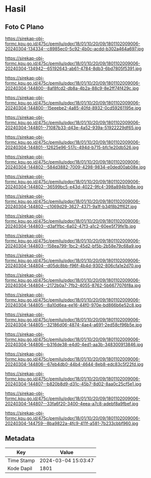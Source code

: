 # Hasil

## Foto C Plano

https://sirekap-obj-formc.kpu.go.id/475c/pemilu/pdpr/18/01/10/20/09/1801102009006-20240304-134334--c8985ec0-5c92-4b0c-acdd-b302a464a697.jpg

https://sirekap-obj-formc.kpu.go.id/475c/pemilu/pdpr/18/01/10/20/09/1801102009006-20240304-134942--65192643-ab61-4784-8db3-6bd7805f5391.jpg

https://sirekap-obj-formc.kpu.go.id/475c/pemilu/pdpr/18/01/10/20/09/1801102009006-20240304-144800--8af8fcd2-db8a-4b2a-88c9-8e2ff74f429c.jpg

https://sirekap-obj-formc.kpu.go.id/475c/pemilu/pdpr/18/01/10/20/09/1801102009006-20240304-144800--15eeebe2-4a85-40fd-8932-0cd59261195e.jpg

https://sirekap-obj-formc.kpu.go.id/475c/pemilu/pdpr/18/01/10/20/09/1801102009006-20240304-144801--71087b33-d43e-4a52-939a-51922229df65.jpg

https://sirekap-obj-formc.kpu.go.id/475c/pemilu/pdpr/18/01/10/20/09/1801102009006-20240304-144801--12625e96-517c-494d-b715-bfc1e20db526.jpg

https://sirekap-obj-formc.kpu.go.id/475c/pemilu/pdpr/18/01/10/20/09/1801102009006-20240304-144802--584d3882-7009-4298-9834-e0ded00ab08e.jpg

https://sirekap-obj-formc.kpu.go.id/475c/pemilu/pdpr/18/01/10/20/09/1801102009006-20240304-144802--36599bc5-e43d-4022-9fc4-398a894b1b8e.jpg

https://sirekap-obj-formc.kpu.go.id/475c/pemilu/pdpr/18/01/10/20/09/1801102009006-20240304-144802--c1069d29-3627-4371-9a1f-b34f8b2ff62f.jpg

https://sirekap-obj-formc.kpu.go.id/475c/pemilu/pdpr/18/01/10/20/09/1801102009006-20240304-144803--d3af1fbc-6a02-47f3-a1c2-60ee5f79fe1b.jpg

https://sirekap-obj-formc.kpu.go.id/475c/pemilu/pdpr/18/01/10/20/09/1801102009006-20240304-144803--158ea799-1bc2-45d2-bf5b-2b58e79c68a9.jpg

https://sirekap-obj-formc.kpu.go.id/475c/pemilu/pdpr/18/01/10/20/09/1801102009006-20240304-144804--d05dc8bb-f96f-4b4d-9302-806cfa1e2d70.jpg

https://sirekap-obj-formc.kpu.go.id/475c/pemilu/pdpr/18/01/10/20/09/1801102009006-20240304-144804--2172b0a7-7fb2-4055-8762-5b6677076f8a.jpg

https://sirekap-obj-formc.kpu.go.id/475c/pemilu/pdpr/18/01/10/20/09/1801102009006-20240304-144805--8a10d6ea-ee16-44f0-970e-bd866b6e52c8.jpg

https://sirekap-obj-formc.kpu.go.id/475c/pemilu/pdpr/18/01/10/20/09/1801102009006-20240304-144805--32186d06-4874-4ae4-a691-2ed58cf96b5e.jpg

https://sirekap-obj-formc.kpu.go.id/475c/pemilu/pdpr/18/01/10/20/09/1801102009006-20240304-144806--b316de38-e4d0-4ed1-aa3b-348300913846.jpg

https://sirekap-obj-formc.kpu.go.id/475c/pemilu/pdpr/18/01/10/20/09/1801102009006-20240304-144806--67eb4db0-44b4-4644-8eb8-edc83c5f22fd.jpg

https://sirekap-obj-formc.kpu.go.id/475c/pemilu/pdpr/18/01/10/20/09/1801102009006-20240304-144807--b820b8d9-d31c-45b7-8d02-8aa0c25cf5e1.jpg

https://sirekap-obj-formc.kpu.go.id/475c/pemilu/pdpr/18/01/10/20/09/1801102009006-20240304-144807--33fa6f20-3400-4eea-a7c8-adebf8a9fbef.jpg

https://sirekap-obj-formc.kpu.go.id/475c/pemilu/pdpr/18/01/10/20/09/1801102009006-20240304-144759--8ba9822a-4fc9-411f-a581-7b233cbbf960.jpg


## Metadata

| Key        | Value               |
| ---------- | ------------------- |
| Time Stamp | 2024-03-04 15:03:47 |
| Kode Dapil | 1801                |




